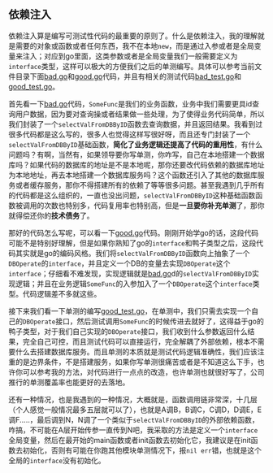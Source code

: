 ## 依赖注入

依赖注入算是编写可测试性代码的最重要的原则了。什么是依赖注入，我的理解就是需要的对象或函数或者任何东西，我不在本地`new`，而是通过入参或者是全局变量来注入；对应到go里面，这类参数或者是全局变量我们一般需要定义为`interface`类型，这样可以极大的方便我们之后的单测编写。具体可以参考当前文件目录下面[bad.go](https://github.com/opsoer/golang-testability-code-guide/blob/master/dependency_injection/bad/bad_code.go)和[good.go](https://github.com/opsoer/golang-testability-code-guide/blob/master/dependency_injection/good/good_code.go)代码，并且有相关的测试代码[bad_test.go](https://github.com/opsoer/golang-testability-code-guide/blob/master/dependency_injection/bad/bad_code_test.go)和[good_test.go](https://github.com/opsoer/golang-testability-code-guide/blob/master/dependency_injection/good/good_code_test.go)。

首先看一下[bad.go](https://github.com/opsoer/golang-testability-code-guide/blob/master/dependency_injection/bad/bad_code.go)代码，`SomeFunc`是我们的业务函数，业务中我们需要更具id查询用户数据，因为要对查询操或者结果做一些处理，为了使得业务代码简单，所以我们封装了一个`selectValFromDBByID`函数去查询数据，并且返回结果。我看到过很多代码都是这么写的，很多人也觉得这样写很好呀，而且还专门封装了一个`selectValFromDBByID`基础函数，**简化了业务逻辑还提高了代码的重用性**，有什么问题吗？有啊，当然有，如果领导要你写单测，你咋写，自己在本地搭建一个数据库吗？如果代码的数据库的地址是不是本地呢，那你还要改代码依赖的数据库地址为本地地址，再去本地搭建一个数据库服务吗？这个函数还引入了其他的数据库服务或者缓存服务，那你不得搭建所有的依赖了等等很多问题。甚至我遇到几乎所有的代码都是这么组织的，一直也没出问题，`selectValFromDBByID`这种基础函数函数被调用的次数也特别多，代码复用率也特别高，但是**一旦要你补充单测**了，那你就得偿还你的**技术债务**了。

那好的代码怎么写呢，可以看一下[good.go](https://github.com/opsoer/golang-testability-code-guide/blob/master/dependency_injection/good/good_code.go)代码。刚刚开始学go的话，这段代码可能不是特别好理解，但是如果你熟知了go的`interface`和鸭子类型之后，这段代码其实就是go的编码风格。我们将`selectValFromDBByID`函数向上抽象了一个`DBOperate`的`interface`，并且定义一个DB的变量去实现`DBOperate`这个`interface`；仔细看不难发现，实现逻辑就是[bad.go](https://github.com/opsoer/golang-testability-code-guide/blob/master/dependency_injection/bad/bad_code.go)d的`selectValFromDBByID`实现逻辑；并且在业务逻辑`SomeFunc`的入参加入了一个`DBOperate`这个`interface`类型。代码逻辑差不多就这些。

接下来我们看一下单测的编写[good_test.go](https://github.com/opsoer/golang-testability-code-guide/blob/master/dependency_injection/good/good_code_test.go)，在单测中，我们只需去实现一个自己的`DBOperate`接口，然后测试调用`SomeFunc`的时候传进去就好了，这得益于go的鸭子类型，对于我们自己实现的`DBOperate`接口，我们收到什么参数返回什么结果，完全自己可控，而且测试代码可以直接运行，完全解耦了外部依赖，根本不需要什么去搭建数据库服务。而且单测的本质就是测试代码逻辑准确性，我们应该注重的是边界条件，不是搭建服务，如果你写单测很痛苦或者是不知道这么下手，也许你可以参考我的方法，对代码进行一点点的改造，也许单测也就很好写了，公司推行的单测覆盖率也能更好的去落地。

还有一种情况，也是我遇到的一种情况，大概就是，函数调用链非常深，十几层（个人感觉一般情况最多五层就可以了），也就是A调B，B调C，C调D，D调E，E调F.....，最后调到N，N调了一个类似于`selectValFromDBByID`的外部依赖函数，咋搞，不可能在A层开始传参一直传到N吧，我采取的方法是定义一个`interface`全局变量，然后在最开始的main函数或者init函数去初始化它，我建议是在init函数去初始化，否则有可能在你跑其他模块单测情况下，报`nil err`错，也就是这个全局的`interface`没有初始化。

